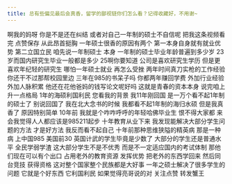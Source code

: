 ```yaml
---
title: 总有些偏见最后会真香，留学的鄙视链你们怎么看？记得收藏好，不用谢~
---
```

啊我的妈呀
你是不是还在纠结
或者对自己一年制的硕士不自信呢
把我这条视频看完
点赞保存
从此昂首挺胸
一年硕士很香的原因有两个
第一本身自身就有就业优势
第二立国立民
咱先说一年制硕士
本身
一年制的硕士毕业年龄普遍到多少岁
23岁而国内研究生毕业一般都是多少
25啊你要知道
公司是喜欢研究生学历
但是更喜欢年纪轻的研究生
哪怕一年硕士就业
再怎么受挫
两年时间真刀实枪的工作经验
你还干不过那帮校园里边
三年在985的书呆子吗
你都两年赚回学费
外加行业经验外加人脉积累
他还在花他爸妈的钱写论文呢好吗
这就是青春的资本本身
说完咱上升一点格局
1年的海硕利国利民
您看我的背景
我11年刚回国
是一万个看不起1年制的硕士了
别说回国了
我在北大念书的时候
我都看不起1年制的海归水硕
但是我真香了
原因特别简单
10年前
我就是个咋咋呼呼的年轻哈佛毕业生
恨不得大家都
来会我觉得人人都应该是985211起步
十年教育从业下来
我发现能解决大部分学生问题的方法
才是好方法
我反而看不起自己
十年前那种思维狭隘的精英病
那是一种病
上中国985
美国前30
英国计武的学生毕竟是少数了
大部分的学生还是普通水平
全民学弱学渣
这大部分学生不是不优秀
而是不一定适应国内的考试体制
那他们现在可以有个出口
占用老外的教育资源
发挥优势
把老外的东西学回来
然后同台竞技
获得资格
这对整个国家整个民族都是大好事
一年之硕士解决了很多学生的问题
它就是个好东西
它利国利民
如果觉得亮哥说的对
关注点赞
转发蟹王
